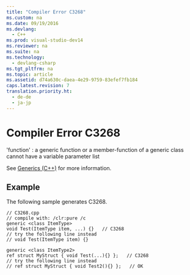 ```yaml
---
title: "Compiler Error C3268"
ms.custom: na
ms.date: 09/19/2016
ms.devlang: 
  - C++
ms.prod: visual-studio-dev14
ms.reviewer: na
ms.suite: na
ms.technology: 
  - devlang-csharp
ms.tgt_pltfrm: na
ms.topic: article
ms.assetid: d74a630c-daea-4e29-9759-83efef7fb184
caps.latest.revision: 7
translation.priority.ht: 
  - de-de
  - ja-jp
---
```

# Compiler Error C3268
'function' : a generic function or a member-function of a generic class cannot have a variable parameter list  
  
 See [Generics (C++)](../vs140/Generics---C---Component-Extensions-.md) for more information.  
  
## Example  
 The following sample generates C3268.  
  
```  
// C3268.cpp  
// compile with: /clr:pure /c  
generic <class ItemType>  
void Test(ItemType item, ...) {}   // C3268  
// try the following line instead  
// void Test(ItemType item) {}  
  
generic <class ItemType2>  
ref struct MyStruct { void Test(...){} };   // C3268  
// try the following line instead  
// ref struct MyStruct { void Test2(){} };   // OK  
```